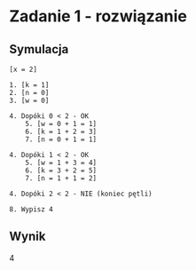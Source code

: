 # Zadanie 1 - rozwiązanie

## Symulacja

```
[x = 2]

1. [k = 1]
2. [n = 0]
3. [w = 0]

4. Dopóki 0 < 2 - OK
    5. [w = 0 + 1 = 1]
    6. [k = 1 + 2 = 3]
    7. [n = 0 + 1 = 1]
    
4. Dopóki 1 < 2 - OK
    5. [w = 1 + 3 = 4]
    6. [k = 3 + 2 = 5]
    7. [n = 1 + 1 = 2]
    
4. Dopóki 2 < 2 - NIE (koniec pętli)

8. Wypisz 4
```

## Wynik

$4$ 
